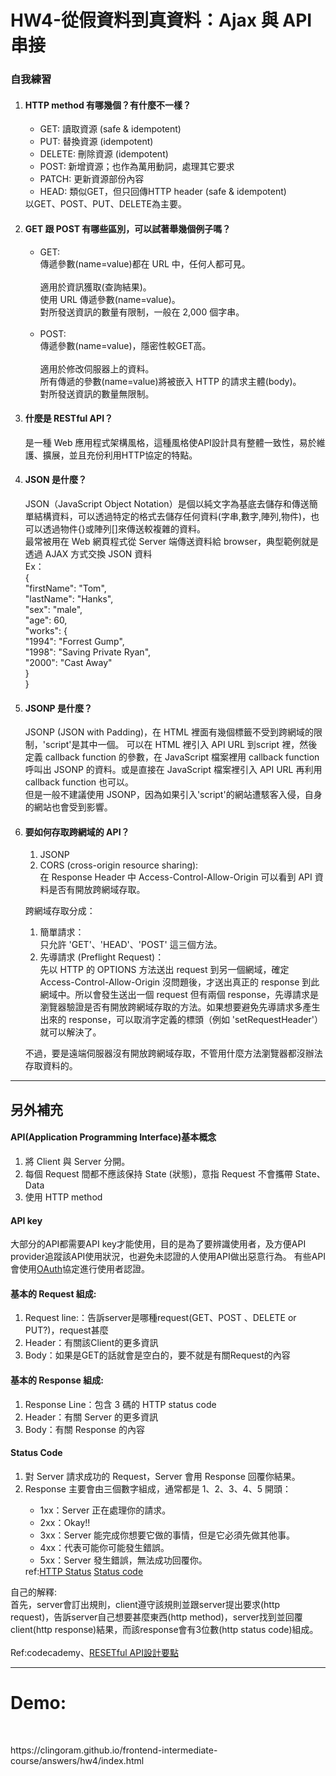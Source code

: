 <h1>HW4-從假資料到真資料：Ajax 與 API 串接</h1>
<h3>自我練習</h3>
<ol>
<li><h4>HTTP method 有哪幾個？有什麼不一樣？</h4></li>
<p>
<ul>
<li>GET: 讀取資源 (safe & idempotent)</li>
<li>PUT: 替換資源 (idempotent)</li>
<li>DELETE: 刪除資源 (idempotent)</li>
<li>POST: 新增資源；也作為萬用動詞，處理其它要求</li>
<li>PATCH: 更新資源部份內容</li>
<li>HEAD: 類似GET，但只回傳HTTP header (safe & idempotent)</li>
</ul>
以GET、POST、PUT、DELETE為主要。
</p>
<li><h4>GET 跟 POST 有哪些區別，可以試著舉幾個例子嗎？</h4></li>
<p>
<ul>
<li>GET:<br>傳遞參數(name=value)都在 URL 中，任何人都可見。<br>
<br>
適用於資訊獲取(查詢結果)。<br>
使用 URL 傳遞參數(name=value)。<br>
對所發送資訊的數量有限制，一般在  2,000  個字串。<br></li>
<br>
<li>POST:<br>
傳遞參數(name=value)，隱密性較GET高。<br>
<br>
適用於修改伺服器上的資料。<br>
所有傳遞的參數(name=value)將被嵌入 HTTP 的請求主體(body)。<br>
對所發送資訊的數量無限制。<br>
</li>
</ul>
</p>
<li><h4>什麼是 RESTful API？</h4></li>
<p>是一種 Web 應用程式架構風格，這種風格使API設計具有整體一致性，易於維護、擴展，並且充份利用HTTP協定的特點。</p>
<li><h4>JSON 是什麼？</h4></li>
<p>JSON（JavaScript Object Notation）是個以純文字為基底去儲存和傳送簡單結構資料，可以透過特定的格式去儲存任何資料(字串,數字,陣列,物件)，也可以透過物件{}或陣列[]來傳送較複雜的資料。<br>
最常被用在 Web 網頁程式從 Server 端傳送資料給 browser，典型範例就是透過 AJAX 方式交換 JSON 資料<br>
Ex：<br>
{<br>
    "firstName": "Tom",<br>
    "lastName": "Hanks",<br>
    "sex": "male",<br>
    "age": 60,<br>
    "works": {<br>
        "1994": "Forrest Gump",<br>
        "1998": "Saving Private Ryan",<br>
        "2000": "Cast Away"<br>
    }<br>
}<br>
</p>
<li><h4>JSONP 是什麼？</h4></li>
<p> JSONP (JSON with Padding)，在 HTML 裡面有幾個標籤不受到跨網域的限制，'script'是其中一個。
可以在 HTML 裡引入 API URL 到script 裡，然後定義 callback function 的參數，在 JavaScript 檔案裡用 callback function 呼叫出 JSONP 的資料。或是直接在 JavaScript 檔案裡引入 API URL 再利用 callback function 也可以。<br>
但是一般不建議使用 JSONP，因為如果引入'script'的網站遭駭客入侵，自身的網站也會受到影響。
</p>
<li><h4>要如何存取跨網域的 API？</h4></li>
<p>
<ol>
<li>JSONP</li>
<li>CORS (cross-origin resource sharing):<br>
在 Response Header 中 Access-Control-Allow-Origin 可以看到 API 資料是否有開放跨網域存取。</li>
</ol>
<p>跨網域存取分成：</p>
<ol>
<li>簡單請求：<br>只允許 'GET'、'HEAD'、'POST' 這三個方法。</li>
<li>先導請求 (Preflight Request)：<br>先以 HTTP 的 OPTIONS 方法送出 request 到另一個網域，確定 Access-Control-Allow-Origin 沒問題後，才送出真正的 response 到此網域中。所以會發生送出一個 request 但有兩個 response，先導請求是瀏覽器驗證是否有開放跨網域存取的方法。如果想要避免先導請求多產生出來的 response，可以取消字定義的標頭（例如 'setRequestHeader'）就可以解決了。</li>
</ol>
<p>不過，要是遠端伺服器沒有開放跨網域存取，不管用什麼方法瀏覽器都沒辦法存取資料的。</p>

</p>
</ol>
<hr>
<h2>另外補充</h2>
<h4>API(Application Programming Interface)基本概念</h4>
<ol>
<li>將 Client 與 Server 分開。</li>
<li>每個 Request 間都不應該保持 State (狀態)，意指 Request 不會攜帶 State、Data</li>
<li>使用 HTTP method</li>
</ol>
<h4>API key</h4>
大部分的API都需要API key才能使用，目的是為了要辨識使用者，及方便API provider追蹤該API使用狀況，也避免未認證的人使用API做出惡意行為。
有些API會使用<a href='https://zh.wikipedia.org/wiki/OAuth'>OAuth</a>協定進行使用者認證。
<h4>基本的 Request 組成:</h4>
<ol>
<li>Request line:：告訴server是哪種request(GET、POST 、DELETE or PUT?)，request甚麼</li>
<li>Header：有關該Client的更多資訊</li>
<li>Body：如果是GET的話就會是空白的，要不就是有關Request的內容</li>
</ol>
<h4>基本的 Response 組成:</h4>
<ol>
<li>Response Line：包含 3 碼的 HTTP status code</li>
<li>Header：有關 Server 的更多資訊</li>
<li>Body：有關 Response 的內容</li>
</ol>
<h4>Status Code</h4>
<ol>
<li>對 Server 請求成功的 Request，Server 會用 Response 回覆你結果。</li>
<li>Response 主要會由三個數字組成，通常都是 1、2、3、4、5 開頭：</li>
<ul>
<li>1xx：Server 正在處理你的請求。</li>
<li>2xx：Okay!!</li>
<li>3xx：Server 能完成你想要它做的事情，但是它必須先做其他事。</li>
<li>4xx：代表可能你可能發生錯誤。</li>
<li>5xx：Server 發生錯誤，無法成功回覆你。</li>
</ul>
ref:<a href='https://developer.mozilla.org/en-US/docs/Web/HTTP/Status'>HTTP Status</a>
<a href='https://zh.wikipedia.org/wiki/HTTP%E7%8A%B6%E6%80%81%E7%A0%81'>Status code</a>
</ol>
自己的解釋:<br>
首先，server會訂出規則，client遵守該規則並跟server提出要求(http request)，告訴server自己想要甚麼東西(http method)，server找到並回覆client(http response)結果，而該response會有3位數(http status code)組成。<br>
<br>
Ref:codecademy、<a href='https://tw.twincl.com/programming/*641y'>RESETful API設計要點</a>

<hr>
<h1>Demo:</h1><br>
<p>https://clingoram.github.io/frontend-intermediate-course/answers/hw4/index.html</p>
